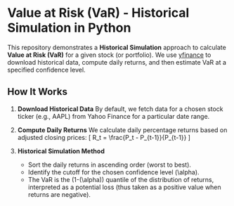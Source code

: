 # Value at Risk (VaR) - Historical Simulation in Python

This repository demonstrates a **Historical Simulation** approach to calculate **Value at Risk (VaR)** for a given stock (or portfolio). We use [yfinance](https://github.com/ranaroussi/yfinance) to download historical data, compute daily returns, and then estimate VaR at a specified confidence level.

## How It Works

1. **Download Historical Data**
   By default, we fetch data for a chosen stock ticker (e.g., AAPL) from Yahoo Finance for a particular date range.

2. **Compute Daily Returns**
   We calculate daily percentage returns based on adjusted closing prices:
   \[
     R_t = \frac{P_t - P_{t-1}}{P_{t-1}}
   \]

3. **Historical Simulation Method**
   - Sort the daily returns in ascending order (worst to best).
   - Identify the cutoff for the chosen confidence level \(\alpha\).
   - The VaR is the (1-\(\alpha\)) quantile of the distribution of returns, interpreted as a potential loss (thus taken as a positive value when returns are negative).


